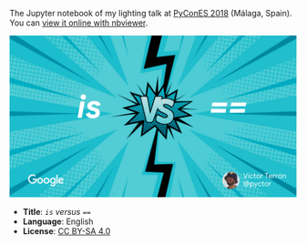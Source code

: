 The Jupyter notebook of my lighting talk at [PyConES 2018](https://2018.es.pycon.org/) (Málaga, Spain). You can [view it online with nbviewer][nbviewer].

[![Front slide](./Front.jpg)][nbviewer]

- **Title**: *`is` versus `==`*
- **Language**: English
- **License**: [CC BY-SA 4.0](http://creativecommons.org/licenses/by-sa/4.0/)

[nbviewer]: http://nbviewer.jupyter.org/github/vterron/python-talks/blob/master/%5B2018%5D%20'is'%20versus%20%3D%3D%20%5Blightning%5D/is-versus-equals.ipynb

